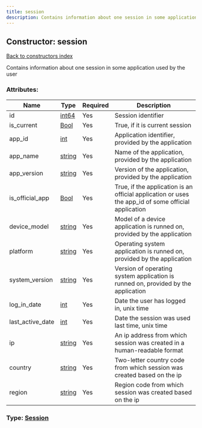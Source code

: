```yaml
---
title: session
description: Contains information about one session in some application used by the user
---
```

## Constructor: session  
[Back to constructors index](index.md)



Contains information about one session in some application used by the user

### Attributes:

| Name     |    Type       | Required | Description |
|----------|---------------|----------|-------------|
|id|[int64](../constructors/int64.md) | Yes|Session identifier|
|is\_current|[Bool](../types/Bool.md) | Yes|True, if it is current session|
|app\_id|[int](../types/int.md) | Yes|Application identifier, provided by the application|
|app\_name|[string](../types/string.md) | Yes|Name of the application, provided by the application|
|app\_version|[string](../types/string.md) | Yes|Version of the application, provided by the application|
|is\_official\_app|[Bool](../types/Bool.md) | Yes|True, if the application is an official application or uses the app_id of some official application|
|device\_model|[string](../types/string.md) | Yes|Model of a device application is runned on, provided by the application|
|platform|[string](../types/string.md) | Yes|Operating system application is runned on, provided by the application|
|system\_version|[string](../types/string.md) | Yes|Version of operating system application is runned on, provided by the application|
|log\_in\_date|[int](../types/int.md) | Yes|Date the user has logged in, unix time|
|last\_active\_date|[int](../types/int.md) | Yes|Date the session was used last time, unix time|
|ip|[string](../types/string.md) | Yes|An ip address from which session was created in a human-readable format|
|country|[string](../types/string.md) | Yes|Two-letter country code from which session was created based on the ip|
|region|[string](../types/string.md) | Yes|Region code from which session was created based on the ip|



### Type: [Session](../types/Session.md)


